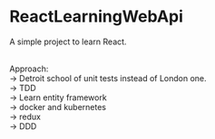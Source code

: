 # ReactLearningWebApi

A simple project to learn React. <br/><br/>

Approach:<br/>
-> Detroit school of unit tests instead of London one.<br/>
-> TDD<br/>
-> Learn entity framework<br/>
-> docker and kubernetes<br/>
-> redux<br/>
-> DDD<br/>
